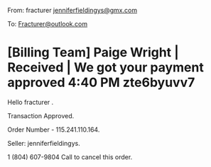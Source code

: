 From: fracturer <jenniferfieldingys@gmx.com>

To: Fracturer@outlook.com

# [Billing Team] Paige Wright   |  Received  |  We  got  your  payment  approved  4:40 PM    zte6byuvv7
Hello fracturer .

Transaction Approved.

Order Number - 115.241.110.164.

Seller: jenniferfieldingys.

1 (804) 607-9804 Call to canceI this order.
